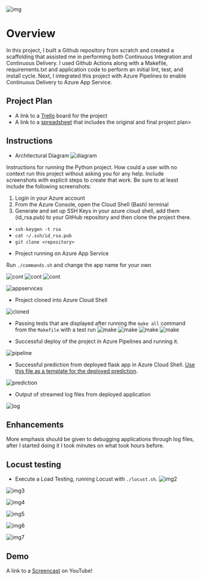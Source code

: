 ![img](https://dev.azure.com/odluser258277/udacity/_apis/build/status%2Fdezugin.flascodehugo?branchName=master)

# Overview

In this project, I built a Github repository from scratch and created a scaffolding that assisted me in performing both Continuous Integration and Continuous Delivery. I used Github Actions along with a Makefile, requirements.txt and application code to perform an initial lint, test, and install cycle. Next, I integrated this project with Azure Pipelines to enable Continuous Delivery to Azure App Service.

## Project Plan

* A link to a [Trello](https://trello.com/invite/b/nQ1YXymx/ATTIf919d539bd4a48573232b7e7e532c87459298484/project-management) board for the project
* A link to a [spreadsheet](https://docs.google.com/spreadsheets/d/1FH4DlHbekuHPKbjYGb84ZCZzjj-oKbDDoqqklHm8JzY/edit?usp=sharing) that includes the original and final project plan>

## Instructions


* Architectural Diagram 
![diagram](img/diagram.png)

Instructions for running the Python project.  How could a user with no context run this project without asking you for any help.  Include screenshots with explicit steps to create that work. Be sure to at least include the following screenshots:

1. Login in your Azure account
2. From the Azure Console, open the Cloud Shell (Bash) terminal
3. Generate and set up SSH Keys in your azure cloud shell, add them (id_rsa.pub) to your GitHub repository and then clone the project there.
  - `ssh-keygen -t rsa`
  - `cat ~/.ssh/id_rsa.pub`
  - `git clone <repository>`
   


* Project running on Azure App Service

Run `./commands.sh` and change the app name for your own

![cont](img/flascowebapp.png)
![cont](img/flasco2.png)
![cont](img/continuous.png)

![appservices](img/appservices.png)

* Project cloned into Azure Cloud Shell

![cloned](img/cloned.png)

* Passing tests that are displayed after running the `make all` command from the `Makefile` with a test run
![make](img/make1.png)
![make](img/make2.png)
![make](img/make3.png)
![make](img/make4.png)

* Successful deploy of the project in Azure Pipelines and running it.

![pipeline](img/pipeline.png)

* Successful prediction from deployed flask app in Azure Cloud Shell.  [Use this file as a template for the deployed prediction](https://github.com/udacity/nd082-Azure-Cloud-DevOps-Starter-Code/blob/master/C2-AgileDevelopmentwithAzure/project/starter_files/flask-sklearn/make_predict_azure_app.sh).

![prediction](img/prediction.png)

* Output of streamed log files from deployed application

![log](img/logfiles.png)

## Enhancements

More emphasis should be given to debugging applications through log files, after I started doing it I took minutes on what took hours before.
## Locust testing
- Execute a Load Testing, running Locust with `./locust.sh`.
![img2](img/locust1.png)

![img3](img/locust2.png)

![img4](img/locust3.png)

![img5](img/locust4.png)

![img6](img/locust5.png)

![img7](img/locust6.png)

## Demo 

A link to a [Screencast](https://www.youtube.com/watch?v=E4mO23dOGpE) on YouTube!


